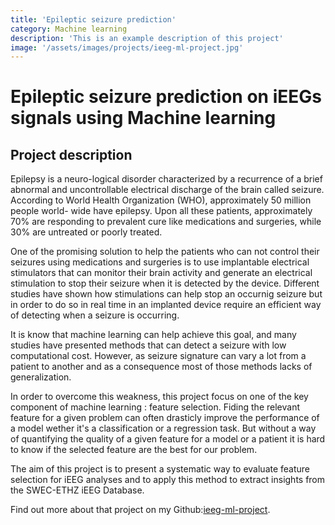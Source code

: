```yaml
---
title: 'Epileptic seizure prediction'
category: Machine learning
description: 'This is an example description of this project'
image: '/assets/images/projects/ieeg-ml-project.jpg'
---
```

# Epileptic seizure prediction on iEEGs signals using Machine learning

## Project description

Epilepsy is a neuro-logical disorder characterized by a recurrence of a brief abnormal and uncontrollable electrical discharge of the brain called seizure. According to World Health Organization (WHO), approximately 50 million people world- wide have epilepsy. Upon all these patients, approximately 70% are responding to prevalent cure like medications and surgeries, while 30% are untreated or poorly treated.

One of the promising solution to help the patients who can not control their seizures using medications and surgeries is to use implantable electrical stimulators that can monitor their brain activity and generate an electrical stimulation to stop their seizure when it is detected by the device. Different studies have shown how stimulations can help stop an occurnig seizure but in order to do so in real time in an implanted device require an efficient way of detecting when a seizure is occurring.

It is know that machine learning can help achieve this goal, and many studies have presented methods that can detect a seizure with low computational cost. However, as seizure signature can vary a lot from a patient to another and as a consequence most of those methods lacks of generalization.

In order to overcome this weakness, this project focus on one of the key component of machine learning : feature selection. Fiding the relevant feature for a given problem can often drasticly improve the performance of a model wether it's a classification or a regression task. But without a way of quantifying the quality of a given feature for a model or a patient it is hard to know if the selected feature are the best for our problem.

The aim of this project is to present a systematic way to evaluate feature selection for iEEG analyses and to apply this method to extract insights from the SWEC-ETHZ iEEG Database.


Find out more about that project on my Github:[ieeg-ml-project](https://github.com/sinitame/ieeg-ml-project).
